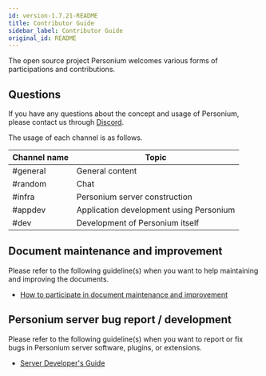 ```yaml
---
id: version-1.7.21-README
title: Contributor Guide
sidebar_label: Contributor Guide
original_id: README
---
```


The open source project Personium welcomes various forms of participations and contributions.

## Questions

If you have any questions about the concept and usage of Personium, please contact us through [Discord](https://discord.gg/RgwCgvc3Ur).  

The usage of each channel is as follows.

| Channel name | Topic |
| ---------- | ---- |
| #general | General content |
| #random | Chat |
| #infra | Personium server construction |
| #appdev | Application development using Personium |
| #dev | Development of Personium itself |

## Document maintenance and improvement

Please refer to the following guideline(s) when you want to help maintaining and improving the documents.

* [How to participate in document maintenance and improvement](../document-writer/README.md)

## Personium server bug report / development

Please refer to the following guideline(s) when you want to report or fix bugs in Personium server software, plugins, or extensions.

* [Server Developer's Guide](../software-developer/README.md)
